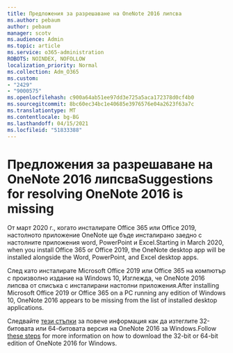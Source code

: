 ```yaml
---
title: Предложения за разрешаване на OneNote 2016 липсва
ms.author: pebaum
author: pebaum
manager: scotv
ms.audience: Admin
ms.topic: article
ms.service: o365-administration
ROBOTS: NOINDEX, NOFOLLOW
localization_priority: Normal
ms.collection: Adm_O365
ms.custom:
- "2429"
- "9000575"
ms.openlocfilehash: c900a64ab51ee97dd3e725a5aca172378d0cf4b0
ms.sourcegitcommit: 8bc60ec34bc1e40685e3976576e04a2623f63a7c
ms.translationtype: MT
ms.contentlocale: bg-BG
ms.lasthandoff: 04/15/2021
ms.locfileid: "51833388"
---
```

# <a name="suggestions-for-resolving-onenote-2016-is-missing"></a><span data-ttu-id="efd53-102">Предложения за разрешаване на OneNote 2016 липсва</span><span class="sxs-lookup"><span data-stu-id="efd53-102">Suggestions for resolving OneNote 2016 is missing</span></span>

<span data-ttu-id="efd53-103">От март 2020 г., когато инсталирате Office 365 или Office 2019, настолното приложение OneNote ще бъде инсталирано заедно с настолните приложения word, PowerPoint и Excel.</span><span class="sxs-lookup"><span data-stu-id="efd53-103">Starting in March 2020, when you install Office 365 or Office 2019, the OneNote desktop app will be installed alongside the Word, PowerPoint, and Excel desktop apps.</span></span>

<span data-ttu-id="efd53-104">След като инсталирате Microsoft Office 2019 или Office 365 на компютър с произволно издание на Windows 10, Изглежда, че OneNote 2016 липсва от списъка с инсталирани настолни приложения.</span><span class="sxs-lookup"><span data-stu-id="efd53-104">After installing Microsoft Office 2019 or Office 365 on a PC running any edition of Windows 10, OneNote 2016 appears to be missing from the list of installed desktop applications.</span></span>

<span data-ttu-id="efd53-105">Следвайте [тези стъпки](https://support.office.com/article/OneNote-2016-is-missing-after-installing-Office-2019-or-Office-365-1844ba87-7248-4bd8-a735-66a52f98e6e5) за повече информация как да изтеглите 32-битовата или 64-битовата версия на OneNote 2016 за Windows.</span><span class="sxs-lookup"><span data-stu-id="efd53-105">Follow [these steps](https://support.office.com/article/OneNote-2016-is-missing-after-installing-Office-2019-or-Office-365-1844ba87-7248-4bd8-a735-66a52f98e6e5) for more information on how to download the 32-bit or 64-bit edition of OneNote 2016 for Windows.</span></span>
